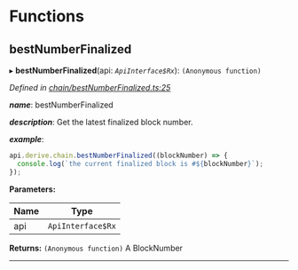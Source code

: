 

# Functions

<a id="bestnumberfinalized"></a>

##  bestNumberFinalized

▸ **bestNumberFinalized**(api: *`ApiInterface$Rx`*): `(Anonymous function)`

*Defined in [chain/bestNumberFinalized.ts:25](https://github.com/polkadot-js/api/blob/f9605cd/packages/api-derive/src/chain/bestNumberFinalized.ts#L25)*

*__name__*: bestNumberFinalized

*__description__*: Get the latest finalized block number.

*__example__*:   

```javascript
api.derive.chain.bestNumberFinalized((blockNumber) => {
  console.log(`the current finalized block is #${blockNumber}`);
});
```

**Parameters:**

| Name | Type |
| ------ | ------ |
| api | `ApiInterface$Rx` |

**Returns:** `(Anonymous function)`
A BlockNumber

___

